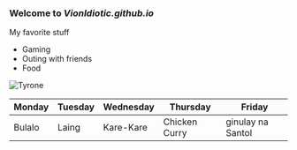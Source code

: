 ### Welcome to *Vionldiotic.github.io*

 My favorite stuff
- Gaming
- Outing with friends
- Food

![Tyrone](https://i.ytimg.com/vi/iS6pDY_VSRI/maxresdefault.jpg)




| Monday | Tuesday | Wednesday | Thursday | Friday |
|--------|---------|-----------|----------|--------|
|Bulalo  |Laing    |Kare-Kare  |Chicken Curry|ginulay na Santol|
